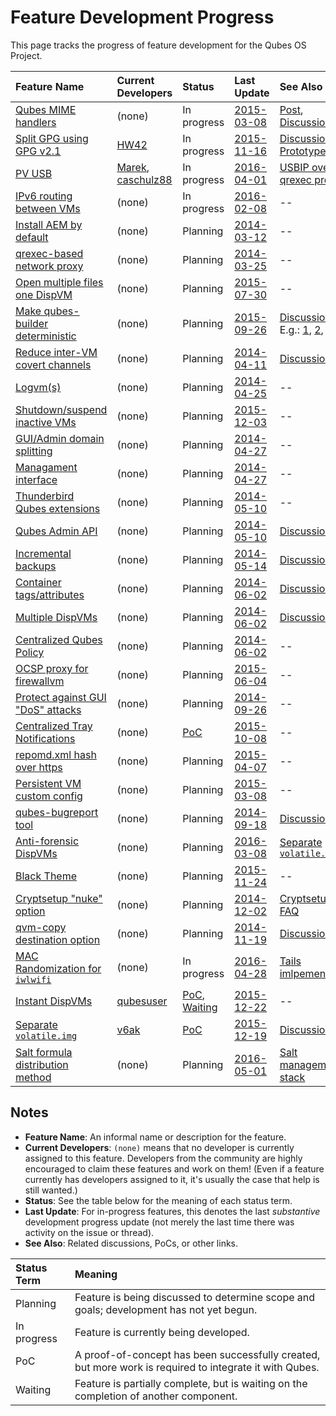 Feature Development Progress
============================

This page tracks the progress of feature development for the Qubes OS Project.


| Feature Name | Current Developers | Status | Last Update | See Also |
|:-------------|:-------------------|:-------|:------------|:---------|
| [Qubes MIME handlers](https://github.com/QubesOS/qubes-issues/issues/441) | (none) | In progress | [2015-03-08](https://github.com/QubesOS/qubes-issues/issues/441#issuecomment-77756725) | [Post](http://theinvisiblethings.blogspot.com/2013/02/converting-untrusted-pdfs-into-trusted.html), [Discussion](https://groups.google.com/d/msgid/qubes-users/dc777e37-a4a2-4ea8-bb80-4b5fb5aceeac%40googlegroups.com) |
| [Split GPG using GPG v2.1](https://github.com/QubesOS/qubes-issues/issues/474) | [HW42] | In progress | [2015-11-16](https://github.com/QubesOS/qubes-issues/issues/474#issuecomment-156885755) | [Discussion](https://groups.google.com/d/msgid/qubes-devel/20150309013432.GA2361%40mail-itl), [Prototype](https://git.ipsumj.de/hw42/qubes/split-gpg2.git) |
| [PV USB](https://github.com/QubesOS/qubes-issues/issues/531) | [Marek], [caschulz88] | In progress | [2016-04-01](https://github.com/QubesOS/qubes-issues/issues/531#ref-commit-046149e) | [USBIP over qrexec proxy](https://github.com/QubesOS/qubes-app-linux-usb-proxy) |
| [IPv6 routing between VMs](https://github.com/QubesOS/qubes-issues/issues/718) | (none) | In progress | [2016-02-08](https://github.com/QubesOS/qubes-issues/issues/718#issuecomment-181585916) | -- |
| [Install AEM by default](https://github.com/QubesOS/qubes-issues/issues/803) | (none) | Planning | [2014-03-12](https://github.com/QubesOS/qubes-issues/issues/803#issue-60265574) | -- |
| [qrexec-based network proxy](https://github.com/QubesOS/qubes-issues/issues/806) | (none) | Planning | [2014-03-25](https://github.com/QubesOS/qubes-issues/issues/806) | -- |
| [Open multiple files one DispVM](https://github.com/QubesOS/qubes-issues/issues/814) | (none) | Planning | [2015-07-30](https://github.com/QubesOS/qubes-issues/issues/814#event-369272806) | -- |
| [Make qubes-builder deterministic](https://github.com/QubesOS/qubes-issues/issues/816) | (none) | Planning | [2015-09-26](https://github.com/QubesOS/qubes-issues/issues/816#issuecomment-143494764) | [Discussion](https://groups.google.com/d/topic/qubes-devel/D2Ca4Ef-dh4/discussion), E.g.: [1](https://wiki.debian.org/ReproducibleBuilds), [2](https://github.com/kholia/ReproducibleBuilds), [3](http://securityblog.redhat.com/2013/09/18/reproducible-builds-for-fedora/) |
| [Reduce inter-VM covert channels](https://github.com/QubesOS/qubes-issues/issues/817) | (none) | Planning | [2014-04-11](https://github.com/QubesOS/qubes-issues/issues/817#issue-60265645) | [Discussion](https://groups.google.com/forum/#!topic/qubes-users/AqZV65yZLuU) |
| [Logvm(s)](https://github.com/QubesOS/qubes-issues/issues/830) | (none) | Planning | [2014-04-25](https://github.com/QubesOS/qubes-issues/issues/830#issue-60265831) | -- |
| [Shutdown/suspend inactive VMs](https://github.com/QubesOS/qubes-issues/issues/832) | (none) | Planning | [2015-12-03](https://github.com/QubesOS/qubes-issues/issues/832#issuecomment-161634350) | -- |
| [GUI/Admin domain splitting](https://github.com/QubesOS/qubes-issues/issues/833) | (none) | Planning | [2014-04-27](https://github.com/QubesOS/qubes-issues/issues/833#issue-60265848) | -- |
| [Managament interface](https://github.com/QubesOS/qubes-issues/issues/835) | (none) | Planning | [2014-04-27](https://github.com/QubesOS/qubes-issues/issues/835#issue-60265850) | -- |
| [Thunderbird Qubes extensions](https://github.com/QubesOS/qubes-issues/issues/845) | (none) | Planning | [2014-05-10](https://github.com/QubesOS/qubes-issues/issues/845#issuecomment-77761894) | -- |
| [Qubes Admin API](https://github.com/QubesOS/qubes-issues/issues/853) | (none) | Planning | [2014-05-10](https://github.com/QubesOS/qubes-issues/issues/853#issue-60266013) | [Discussion](https://groups.google.com/d/msg/qubes-devel/f2gDpXE3NJ8/_kH7LUrzJ80J) |
| [Incremental backups](https://github.com/QubesOS/qubes-issues/issues/858) | (none) | Planning | [2014-05-14](https://github.com/QubesOS/qubes-issues/issues/858#issuecomment-77762096) | [Discussion](https://groups.google.com/d/msg/qubes-devel/Gcrb7KQVcMk/CK-saQU_1HYJ) |
| [Container tags/attributes](https://github.com/QubesOS/qubes-issues/issues/865) | (none) | Planning | [2014-06-02](https://github.com/QubesOS/qubes-issues/issues/865#issue-60266120) | [Discussion](https://groups.google.com/forum/#!topic/qubes-devel/qzM5QRE8Ua8) |
| [Multiple DispVMs](https://github.com/QubesOS/qubes-issues/issues/866) | (none) | Planning | [2014-06-02](https://github.com/QubesOS/qubes-issues/issues/866#issue-60266121) | [Discussion](https://groups.google.com/forum/#!topic/qubes-devel/uQJL7I70GQs) |
| [Centralized Qubes Policy](https://github.com/QubesOS/qubes-issues/issues/867) | (none) | Planning | [2014-06-02](https://github.com/QubesOS/qubes-issues/issues/867#issue-60266123) | -- |
| [OCSP proxy for firewallvm](https://github.com/QubesOS/qubes-issues/issues/879) | (none) | Planning | [2015-06-04](https://github.com/QubesOS/qubes-issues/issues/879#issuecomment-108655591) | -- |
| [Protect against GUI "DoS" attacks](https://github.com/QubesOS/qubes-issues/issues/881) | (none) | Planning | [2014-09-26](https://github.com/QubesOS/qubes-issues/issues/881#issuecomment-77762317) | -- |
| [Centralized Tray Notifications](https://github.com/QubesOS/qubes-issues/issues/889) | (none) | [PoC](https://groups.google.com/d/msg/qubes-devel/1Lzv9SQCzFc/4gKx06iKRD4J) | [2015-10-08](https://github.com/QubesOS/qubes-issues/issues/889#issuecomment-146660411) | -- |
| [repomd.xml hash over https](https://github.com/QubesOS/qubes-issues/issues/891) | (none) | Planning | [2015-04-07](https://github.com/QubesOS/qubes-issues/issues/891#issuecomment-90648284) | -- |
| [Persistent VM custom config](https://github.com/QubesOS/qubes-issues/issues/895) | (none) | Planning | [2015-03-08](https://github.com/QubesOS/qubes-issues/issues/895#issue-60266383) | -- |
| [qubes-bugreport tool](https://github.com/QubesOS/qubes-issues/issues/901) | (none) | Planning | [2014-09-18](https://github.com/QubesOS/qubes-issues/issues/901#issue-60266440) | [Discussion](https://groups.google.com/forum/#!topic/qubes-users/KUwfPI7Ma1Q) |
| [Anti-forensic DispVMs](https://github.com/QubesOS/qubes-issues/issues/904) | (none) | Planning | [2016-03-08](https://github.com/QubesOS/qubes-issues/issues/904#issuecomment-193953355) | [Separate `volatile.img`](https://github.com/QubesOS/qubes-issues/issues/1527) |
| [Black Theme](https://github.com/QubesOS/qubes-issues/issues/911) | (none) | Planning | [2015-11-24](https://github.com/QubesOS/qubes-issues/issues/911#issuecomment-159378308) | -- |
| [Cryptsetup "nuke" option](https://github.com/QubesOS/qubes-issues/issues/921) | (none) | Planning | [2014-12-02](https://github.com/QubesOS/qubes-issues/issues/921#issuecomment-77762583) | [Cryptsetup FAQ](https://github.com/mbroz/cryptsetup/blob/master/FAQ) |
| [qvm-copy destination option](https://github.com/QubesOS/qubes-issues/issues/930) | (none) | Planning | [2014-11-19](https://github.com/QubesOS/qubes-issues/issues/930#issue-60266621) | [Discussion](https://groups.google.com/forum/#!topic/qubes-users/LBVQDhgHu7U) |
| [MAC Randomization for `iwlwifi`](https://github.com/QubesOS/qubes-issues/issues/938) | (none) | In progress | [2016-04-28](https://github.com/QubesOS/qubes-issues/issues/938#issuecomment-215495520) | [Tails imlpementation](https://tails.boum.org/contribute/design/MAC_address/#index8h1) |
| [Instant DispVMs](https://github.com/QubesOS/qubes-issues/issues/1512) | [qubesuser] | [PoC](https://github.com/qubesuser/qubes-core-admin/tree/insta_dvm), [Waiting](https://github.com/QubesOS/qubes-issues/issues/1512#issuecomment-166640065) | [2015-12-22](https://github.com/QubesOS/qubes-issues/issues/1512#issuecomment-166716447) | -- |
| [Separate `volatile.img`](https://github.com/QubesOS/qubes-issues/issues/1527) | [v6ak] | [PoC](https://groups.google.com/forum/#!topic/qubes-users/X0BBZ-kfix0) | [2015-12-19](https://groups.google.com/d/msg/qubes-users/X0BBZ-kfix0/UADwGKnlBwAJ) | [Discussion](https://groups.google.com/forum/#!topic/qubes-users/X0BBZ-kfix0) |
| [Salt formula distribution method](https://github.com/QubesOS/qubes-issues/issues/1939) | (none) | Planning | [2016-05-01](https://github.com/QubesOS/qubes-issues/issues/1939#issue-152069330) | [Salt management stack](https://github.com/QubesOS/qubes-issues/issues/1541) |


Notes
-----
* **Feature Name**: An informal name or description for the feature.
* **Current Developers**: `(none)` means that no developer is currently assigned to this feature. Developers from the community are highly encouraged to claim these features and work on them! (Even if a feature currently has developers assigned to it, it's usually the case that help is still wanted.)
* **Status**: See the table below for the meaning of each status term.
* **Last Update**: For in-progress features, this denotes the last *substantive* development progress update (not merely the last time there was activity on the issue or thread).
* **See Also**: Related discussions, PoCs, or other links.


| Status Term | Meaning |
|:------------|:--------|
| Planning    | Feature is being discussed to determine scope and goals; development has not yet begun. |
| In progress | Feature is currently being developed. |
| PoC         | A proof-of-concept has been successfully created, but more work is required to integrate it with Qubes. |
| Waiting     | Feature is partially complete, but is waiting on the completion of another component. |


[Joanna]: https://github.com/rootkovska
[Marek]: https://github.com/marmarek
[HW42]: https://github.com/HW42
[caschulz88]: https://github.com/caschulz88
[qubesuser]: https://github.com/qubesuser
[v6ak]: https://github.com/v6ak
